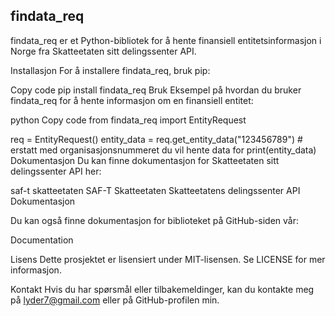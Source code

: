 ## **findata_req**



findata_req er et Python-bibliotek for å hente finansiell entitetsinformasjon i Norge fra Skatteetaten sitt delingssenter API.

Installasjon
For å installere findata_req, bruk pip:

Copy code
pip install findata_req
Bruk
Eksempel på hvordan du bruker findata_req for å hente informasjon om en finansiell entitet:

python
Copy code
from findata_req import EntityRequest

req = EntityRequest()
entity_data = req.get_entity_data("123456789") # erstatt med organisasjonsnummeret du vil hente data for
print(entity_data)
Dokumentasjon
Du kan finne dokumentasjon for Skatteetaten sitt delingssenter API her:

saf-t skatteetaten
SAF-T Skatteetaten Skatteetatens delingssenter API Dokumentasjon

Du kan også finne dokumentasjon for biblioteket på GitHub-siden vår:

Documentation

Lisens
Dette prosjektet er lisensiert under MIT-lisensen. Se LICENSE for mer informasjon.

Kontakt
Hvis du har spørsmål eller tilbakemeldinger, kan du kontakte meg på lyder7@gmail.com eller på GitHub-profilen min.

